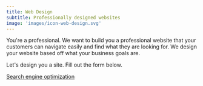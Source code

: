```yaml
---
title: Web Design
subtitle: Professionally designed websites
image: 'images/icon-web-design.svg'
---
```

You're a professional. We want to build you a professional website that your customers can navigate easily and find what they are looking for. We design your website based off what your business goals are.

<p class="lead">Let's design you a site. Fill out the form below.</p>

<div class="page__to-page">
<a class="btn-primary btn-primary--alt" href="/services/search-engine-optimization">Search engine optimization</a>
</div>